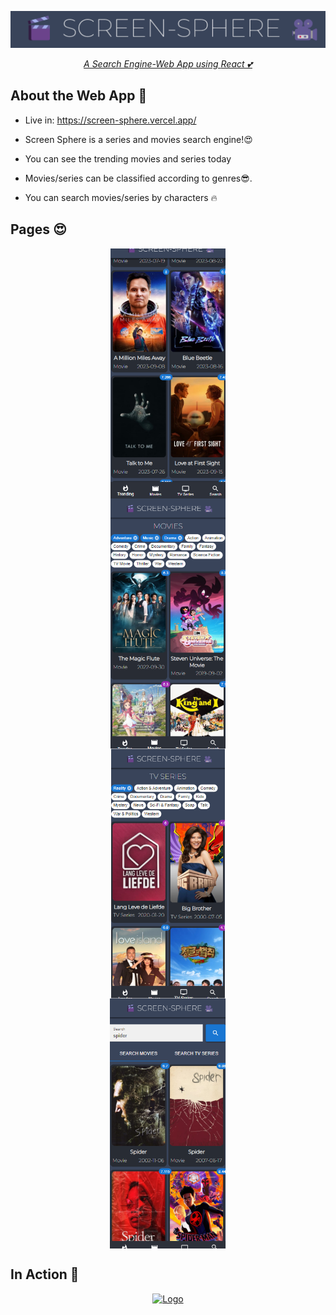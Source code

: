 <p align="center">
  <a href="https://github.com/carmelBar24/screen-sphere">
    <img src="public/AppScreensAndPoster/logo.png" alt="Logo"> 
<p align ="center"> 
<i>A Search Engine-Web App using <a href="https://react.dev">React 💕</a></i>

## About the Web App 🎥

- Live in: https://screen-sphere.vercel.app/

- Screen Sphere is a series and movies search engine!😍

- You can see the trending movies and series today

- Movies/series can be classified according to genres😎.

- You can search movies/series by characters 🔥

## Pages 😍
<p>
  <img src="public/AppScreensAndPoster/trending.png" height="400" style="display: block; margin: 0 auto; text-align: center;" hspace="20"/>
  <img src="public/AppScreensAndPoster/movies.png" height="400" style="display: block; margin: 0 auto; text-align: center;" hspace="20"/>
  <img src="public/AppScreensAndPoster/tv.png" height="400" style="display: block; margin: 0 auto; text-align: center;" hspace="20"/>
  <img src="public/AppScreensAndPoster/search.png" height="400" style="display: block; margin: 0 auto; text-align: center;"hspace="20" />
</p>

## In Action 👀
<p align="center">
  <a href="https://github.com/carmelBar24/screen-sphere">
     <img src="public/AppScreensAndPoster/video.gif" alt="Logo" height="540"> 
  </a>
</p>


